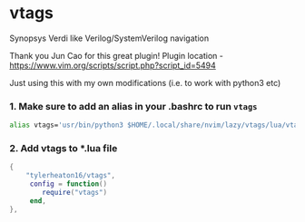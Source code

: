 # vtags
Synopsys Verdi like Verilog/SystemVerilog navigation

Thank you Jun Cao for this great plugin!
Plugin location - https://www.vim.org/scripts/script.php?script_id=5494

Just using this with my own modifications (i.e. to work with python3 etc)

### 1. **Make sure to add an alias in your .bashrc to run `vtags`**

```sh
alias vtags='usr/bin/python3 $HOME/.local/share/nvim/lazy/vtags/lua/vtags-3.11/vtags.py
```

### 2. Add vtags to *.lua file

```lua
{
    "tylerheaton16/vtags",
     config = function()
        require("vtags")
     end,
},
```


